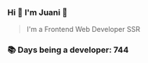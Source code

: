### Hi 👋 I&#39;m Juani 🦁

> I&#39;m a Frontend Web Developer SSR

### 📚 Days being a developer: 744
